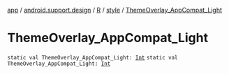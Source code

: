 [app](../../../index.md) / [android.support.design](../../index.md) / [R](../index.md) / [style](index.md) / [ThemeOverlay_AppCompat_Light](.)

# ThemeOverlay_AppCompat_Light

`static val ThemeOverlay_AppCompat_Light: `[`Int`](https://kotlinlang.org/api/latest/jvm/stdlib/kotlin/-int/index.html)
`static val ThemeOverlay_AppCompat_Light: `[`Int`](https://kotlinlang.org/api/latest/jvm/stdlib/kotlin/-int/index.html)